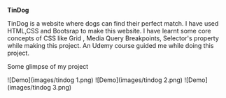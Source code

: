 **TinDog**

TinDog is a website where dogs can find their perfect match. I have used HTML,CSS and Bootsrap to make this website. I have learnt some core concepts of CSS like Grid , Media Query Breakpoints, Selector's property while making this project. An Udemy course guided me while doing this project.

Some glimpse of my project

![Demo](images/tindog 1.png)
![Demo](images/tindog 2.png)
![Demo](images/tindog 3.png)
